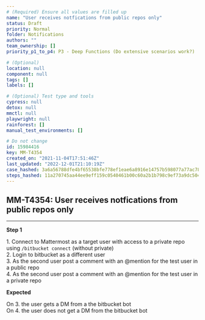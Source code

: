 ```yaml
---
# (Required) Ensure all values are filled up
name: "User receives notfications from public repos only"
status: Draft
priority: Normal
folder: Notifications
authors: ""
team_ownership: []
priority_p1_to_p4: P3 - Deep Functions (Do extensive scenarios work?)

# (Optional)
location: null
component: null
tags: []
labels: []

# (Optional) Test type and tools
cypress: null
detox: null
mmctl: null
playwright: null
rainforest: []
manual_test_environments: []

# Do not change
id: 15984416
key: MM-T4354
created_on: "2021-11-04T17:51:46Z"
last_updated: "2022-12-01T21:10:19Z"
case_hashed: 3a6a56788dfe4bf65538bfe778ef1eae6a8916e14757b598077a77ac78a29929fabb09a6206c3a9e89b82f8c83261802
steps_hashed: 11a270745aa44ee9eff159c0540461b00c60a2b1b798c9ef73a9dc5042283765e2a5fbd2b479326d2cb1083faff2a279
---
```


<!-- (Auto-generated) Based on frontmatter's "key" and "name" -->

## MM-T4354: User receives notfications from public repos only

---

**Step 1**

1\. Connect to Mattermost as a target user with access to a private repo using `/bitbucket connect` (without private)\
2\. Login to bitbucket as a different user\
3\. As the second user post a comment with an @mention for the test user in a public repo\
4\. As the second user post a comment with an @mention for the test user in a private repo

**Expected**

On 3. the user gets a DM from a the bitbucket bot\
On 4. the user does not get a DM from the bitbucket bot
